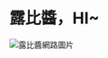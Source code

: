 # 露比醬，HI~
![露比醬網路圖片](https://s.yimg.com/ny/api/res/1.2/imXwILLg4jlNcyQath87uA--/YXBwaWQ9aGlnaGxhbmRlcjt3PTY0MDtoPTYzNQ--/https://s.yimg.com/os/creatr-uploaded-images/2025-05/085fc1b0-2ca3-11f0-b4ff-a4ab0caf664a)
